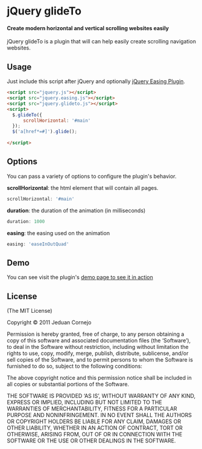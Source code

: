 # jQuery glideTo
#### Create modern horizontal and vertical scrolling websites easily

jQuery glideTo is a plugin that will can help easily create scrolling navigation
websites.

Usage
-----

Just include this script after jQuery and optionally [jQuery Easing Plugin][jquery-easing].

``` html
<script src="jquery.js"></script>
<script src="jquery.easing.js"></script>
<script src="jquery.glideto.js"></script>
<script>
  $.glideTo({
      scrollHorizontal: '#main'
  });
  $('a[href*=#]').glide();
  
</script>
```

Options
----
You can pass a variety of options to configure the plugin's behavior.

**scrollHorizontal**: the html element that will contain all pages.

``` javascript
scrollHorizontal: '#main'
```

**duration**: the duration of the animation (in milliseconds)

``` javascript
duration: 1000
```

**easing**: the easing used on the animation

``` javascript
easing: 'easeInOutQuad'
```

Demo
---
You can see visit the plugin's [demo page to see it in action][demo] 

License
---

(The MIT License)

Copyright © 2011 Jeduan Cornejo

Permission is hereby granted, free of charge, to any person obtaining a copy of this software and associated documentation files (the ‘Software’), to deal in the Software without restriction, including without limitation the rights to use, copy, modify, merge, publish, distribute, sublicense, and/or sell copies of the Software, and to permit persons to whom the Software is furnished to do so, subject to the following conditions:

The above copyright notice and this permission notice shall be included in all copies or substantial portions of the Software.

THE SOFTWARE IS PROVIDED ‘AS IS’, WITHOUT WARRANTY OF ANY KIND, EXPRESS OR IMPLIED, INCLUDING BUT NOT LIMITED TO THE WARRANTIES OF MERCHANTABILITY, FITNESS FOR A PARTICULAR PURPOSE AND NONINFRINGEMENT. IN NO EVENT SHALL THE AUTHORS OR COPYRIGHT HOLDERS BE LIABLE FOR ANY CLAIM, DAMAGES OR OTHER LIABILITY, WHETHER IN AN ACTION OF CONTRACT, TORT OR OTHERWISE, ARISING FROM, OUT OF OR IN CONNECTION WITH THE SOFTWARE OR THE USE OR OTHER DEALINGS IN THE SOFTWARE.

  [jquery-easing]: http://gsgd.co.uk/sandbox/jquery/easing/
  [demo]: http://jeduan.github.com/jquery-glideto